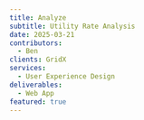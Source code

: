 ```yaml
---
title: Analyze
subtitle: Utility Rate Analysis
date: 2025-03-21
contributors:
  - Ben
clients: GridX
services:
  - User Experience Design
deliverables:
  - Web App
featured: true
---
```

